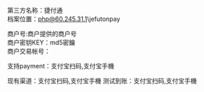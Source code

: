 第三方名称：捷付通  
档案位置：php@60.245.31.1\jefutonpay
 
商户号:商户提供的商户号  
商户密钥KEY：md5密鑰  
商户交易帐号：
 
支持payment：支付宝扫码,支付宝手機
 
现有渠道：支付宝扫码,支付宝手機
测试到账：支付宝扫码,支付宝手機
